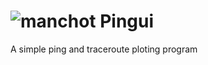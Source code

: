 # ![manchot](https://user-images.githubusercontent.com/3715525/175104254-9d5029d5-8f84-4f32-9687-c6386fa7c240.png) Pingui
A simple ping and traceroute ploting program
